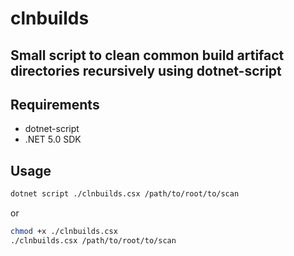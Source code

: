 # clnbuilds
## Small script to clean common build artifact directories recursively using dotnet-script

## Requirements
* dotnet-script
* .NET 5.0 SDK

## Usage
``` bash
dotnet script ./clnbuilds.csx /path/to/root/to/scan
```

or 

``` bash
chmod +x ./clnbuilds.csx
./clnbuilds.csx /path/to/root/to/scan
```
